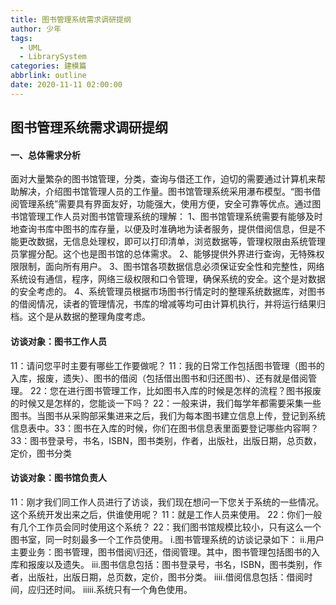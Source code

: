 ```yaml
---
title: 图书管理系统需求调研提纲
author: 少年
tags:
  - UML
  - LibrarySystem
categories: 建模篇
abbrlink: outline
date: 2020-11-11 02:00:00
---
```


## 图书管理系统需求调研提纲

#### **一、总体需求分析**

面对大量繁杂的图书馆管理，分类，查询与借还工作，迫切的需要通过计算机来帮助解决，介绍图书馆管理人员的工作量。图书馆管理系统采用瀑布模型。“图书借阅管理系统”需要具有界面友好，功能强大，使用方便，安全可靠等优点。通过图书馆管理工作人员对图书馆管理系统的理解：
1、图书馆管理系统需要有能够及时地查询书库中图书的库存量，以便及时准确地为读者服务，提供借阅信息，但是不能更改数据，无信息处理权，即可以打印清单，浏览数据等，管理权限由系统管理员掌握分配。这个也是图书馆的总体需求。
2、能够提供外界进行查询，无特殊权限限制，面向所有用户。
3、图书馆各项数据信息必须保证安全性和完整性，网络系统设有通信，程序，网络三级权限和口令管理，确保系统的安全。这个是对数据的安全考虑的。
4、系统管理员根据市场图书行情定时的整理系统数据库，对图书的借阅情况，读者的管理情况，书库的增减等均可由计算机执行，并将运行结果归档。这个是从数据的整理角度考虑。

#### **访谈对象：图书工作人员**

11：请问您平时主要有哪些工作要做呢？
11：我的日常工作包括图书管理（图书的入库，报废，遗失）、图书的借阅（包括借出图书和归还图书）、还有就是借阅管理。
22：您在进行图书管理工作，比如图书入库的时候是怎样的流程？图书报废的时候又是怎样的，您能谈一下吗？
22：一般来讲，我们每学年都需要采集一些图书。当图书从采购部采集进来之后，我们为每本图书建立信息上传，登记到系统信息表中。33：图书在入库的时候，你们在图书信息表里面要登记哪些内容啊？
33：图书登录号，书名，ISBN，图书类别，作者，出版社，出版日期，总页数，定价，图书分类

#### **访谈对象：图书馆负责人**

11：刚才我们同工作人员进行了访谈，我们现在想问一下您关于系统的一些情况。这个系统开发出来之后，供谁使用呢？
11：就是工作人员来使用。
22：你们一般有几个工作员会同时使用这个系统？
22：我们图书馆规模比较小，只有这么一个图书室，同一时刻最多一个工作员使用。
i.图书管理系统的访谈记录如下：
ii.用户主要业务：图书管理，图书借阅\归还，借阅管理。其中，图书管理包括图书的入库和报废以及遗失。
iii.图书信息包括：图书登录号，书名，ISBN，图书类别，作者，出版社，出版日期，总页数，定价，图书分类。
iiii.借阅信息包括：借阅时间，应归还时间。
iiiii.系统只有一个角色使用。